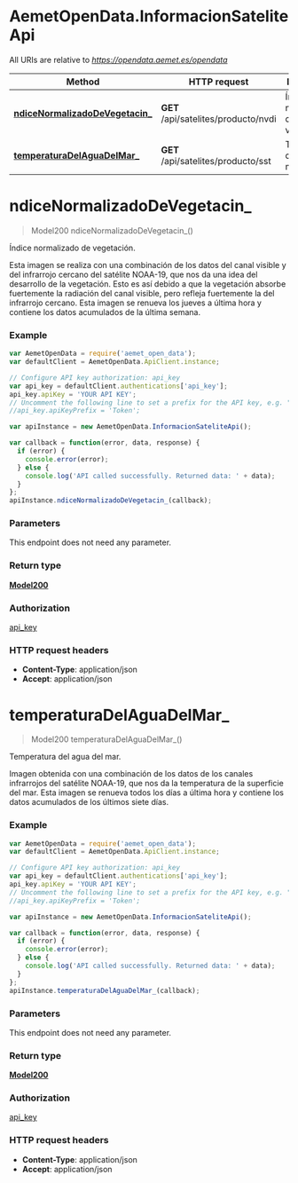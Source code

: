 # AemetOpenData.InformacionSateliteApi

All URIs are relative to *https://opendata.aemet.es/opendata*

Method | HTTP request | Description
------------- | ------------- | -------------
[**ndiceNormalizadoDeVegetacin_**](InformacionSateliteApi.md#ndiceNormalizadoDeVegetacin_) | **GET** /api/satelites/producto/nvdi | Índice normalizado de vegetación.
[**temperaturaDelAguaDelMar_**](InformacionSateliteApi.md#temperaturaDelAguaDelMar_) | **GET** /api/satelites/producto/sst | Temperatura del agua del mar.


<a name="ndiceNormalizadoDeVegetacin_"></a>
# **ndiceNormalizadoDeVegetacin_**
> Model200 ndiceNormalizadoDeVegetacin_()

Índice normalizado de vegetación.

Esta imagen se realiza con una combinación de los datos del canal visible y del infrarrojo cercano del satélite NOAA-19, que nos da una idea del desarrollo de la vegetación. Esto es así debido a que la vegetación absorbe fuertemente la radiación del canal visible, pero refleja fuertemente la del infrarrojo cercano. Esta imagen se renueva los jueves a última hora y contiene los datos acumulados de la última semana.

### Example
```javascript
var AemetOpenData = require('aemet_open_data');
var defaultClient = AemetOpenData.ApiClient.instance;

// Configure API key authorization: api_key
var api_key = defaultClient.authentications['api_key'];
api_key.apiKey = 'YOUR API KEY';
// Uncomment the following line to set a prefix for the API key, e.g. "Token" (defaults to null)
//api_key.apiKeyPrefix = 'Token';

var apiInstance = new AemetOpenData.InformacionSateliteApi();

var callback = function(error, data, response) {
  if (error) {
    console.error(error);
  } else {
    console.log('API called successfully. Returned data: ' + data);
  }
};
apiInstance.ndiceNormalizadoDeVegetacin_(callback);
```

### Parameters
This endpoint does not need any parameter.

### Return type

[**Model200**](Model200.md)

### Authorization

[api_key](../README.md#api_key)

### HTTP request headers

 - **Content-Type**: application/json
 - **Accept**: application/json

<a name="temperaturaDelAguaDelMar_"></a>
# **temperaturaDelAguaDelMar_**
> Model200 temperaturaDelAguaDelMar_()

Temperatura del agua del mar.

Imagen obtenida con una combinación de los datos de los canales infrarrojos del satélite NOAA-19, que nos da la temperatura de la superficie del mar. Esta imagen se renueva todos los días a última hora y contiene los datos acumulados de los últimos siete días.

### Example
```javascript
var AemetOpenData = require('aemet_open_data');
var defaultClient = AemetOpenData.ApiClient.instance;

// Configure API key authorization: api_key
var api_key = defaultClient.authentications['api_key'];
api_key.apiKey = 'YOUR API KEY';
// Uncomment the following line to set a prefix for the API key, e.g. "Token" (defaults to null)
//api_key.apiKeyPrefix = 'Token';

var apiInstance = new AemetOpenData.InformacionSateliteApi();

var callback = function(error, data, response) {
  if (error) {
    console.error(error);
  } else {
    console.log('API called successfully. Returned data: ' + data);
  }
};
apiInstance.temperaturaDelAguaDelMar_(callback);
```

### Parameters
This endpoint does not need any parameter.

### Return type

[**Model200**](Model200.md)

### Authorization

[api_key](../README.md#api_key)

### HTTP request headers

 - **Content-Type**: application/json
 - **Accept**: application/json

